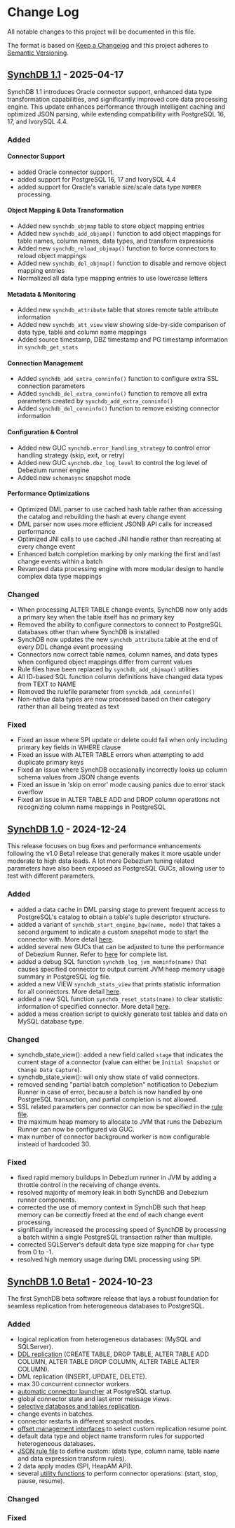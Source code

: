 # Change Log
All notable changes to this project will be documented in this file.
 
The format is based on [Keep a Changelog](http://keepachangelog.com/)
and this project adheres to [Semantic Versioning](http://semver.org/).

## **[SynchDB 1.1](https://github.com/Hornetlabs/synchdb/releases/tag/v1.1) - 2025-04-17**

SynchDB 1.1 introduces Oracle connector support, enhanced data type transformation capabilities, and significantly improved core data processing engine. This update enhances performance through intelligent caching and optimized JSON parsing, while extending compatibility with PostgreSQL 16, 17, and IvorySQL 4.4.

### **Added**

#### **Connector Support**

* added Oracle connector support.
* added support for PostgreSQL 16, 17 and IvorySQL 4.4
* added support for Oracle's variable size/scale data type `NUMBER` processing. 

#### **Object Mapping & Data Transformation**

* Added new `synchdb_objmap` table to store object mapping entries
* Added new `synchdb_add_objamp()` function to add object mappings for table names, column names, data types, and transform expressions
* Added new `synchdb_reload_objmap()` function to force connectors to reload object mappings
* Added new `synchdb_del_objmap()` function to disable and remove object mapping entries
* Normalized all data type mapping entries to use lowercase letters

#### **Metadata & Monitoring**

* Added new `synchdb_attribute` table that stores remote table attribute information
* Added new `synchdb_att_view` view showing side-by-side comparison of data type, table and column name mappings
* Added source timestamp, DBZ timestamp and PG timestamp information in `synchdb_get_stats`

#### **Connection Management**

* Added `synchdb_add_extra_conninfo()` function to configure extra SSL connection parameters
* Added `synchdb_del_extra_conninfo()` function to remove all extra parameters created by `synchdb_add_extra_conninfo()`
* Added `synchdb_del_conninfo()` function to remove existing connector information

#### **Configuration & Control**

* Added new GUC `synchdb.error_handling_strategy` to control error handling strategy (skip, exit, or retry)
* Added new GUC `synchdb.dbz_log_level` to control the log level of Debezium runner engine
* Added new `schemasync` snapshot mode

#### **Performance Optimizations**

* Optimized DML parser to use cached hash table rather than accessing the catalog and rebuilding the hash at every change event
* DML parser now uses more efficient JSONB API calls for increased performance
* Optimized JNI calls to use cached JNI handle rather than recreating at every change event
* Enhanced batch completion marking by only marking the first and last change events within a batch
* Revamped data processing engine with more modular design to handle complex data type mappings

### **Changed**

* When processing ALTER TABLE change events, SynchDB now only adds a primary key when the table itself has no primary key
* Removed the ability to configure connectors to connect to PostgreSQL databases other than where SynchDB is installed
* SynchDB now updates the new `synchdb_attribute` table at the end of every DDL change event processing
* Connectors now correct table names, column names, and data types when configured object mappings differ from current values
* Rule files have been replaced by `synchdb_add_objmap()` utilities
* All ID-based SQL function column definitions have changed data types from TEXT to NAME
* Removed the rulefile parameter from `synchdb_add_conninfo()`
* Non-native data types are now processed based on their category rather than all being treated as text

### **Fixed**

* Fixed an issue where SPI update or delete could fail when only including primary key fields in WHERE clause
* Fixed an issue with ALTER TABLE errors when attempting to add duplicate primary keys
* Fixed an issue where SynchDB occasionally incorrectly looks up column schema values from JSON change events
* Fixed an issue in 'skip on error' mode causing panics due to error stack overflow
* Fixed an issue in ALTER TABLE ADD and DROP column operations not recognizing column name mappings in PostgreSQL

## **[SynchDB 1.0](https://github.com/Hornetlabs/synchdb/releases/tag/v1.0) - 2024-12-24**
 
This release focuses on bug fixes and performance enhancements following the v1.0 Beta1 release that generally makes it more usable under moderate to high data loads. A lot more Debezium tuning related parameters have also been exposed as PostgreSQL GUCs, allowing user to test with different parameters.
 
### **Added**

* added a data cache in DML parsing stage to prevent frequent access to PostgreSQL's catalog to obtain a table's tuple descriptor structure.
* added a variant of `synchdb_start_engine_bgw(name, mode)` that takes a second argument to indicate a custom snapshot mode to start the connector with. More detail [here](../user-guide/utility_functions).
* added several new GUCs that can be adjusted to tune the performance of Debezium Runner. Refer to [here](../user-guide/configuration.md) for complete list.
* added a debug SQL function `synchdb_log_jvm_meminfo(name)` that causes specified connector to output current JVM heap memory usage summary in PostgreSQL log file.
* added a new VIEW `synchdb_stats_view` that prints statistic information for all connectors. More detail [here](../user-guide/utility_functions).
* added a new SQL function `synchdb_reset_stats(name)` to clear statistic information of specified connector. More detail [here](../user-guide/utility_functions).
* added a mess creation script to quickly generate test tables and data on MySQL database type.

### **Changed**

* synchdb_state_view(): added a new field called `stage` that indicates the current stage of a connector (value can either be `Initial Snapshot` or `Change Data Capture`).
* synchdb_state_view(): will only show state of valid connectors.
* removed sending "partial batch completion" notification to Debezium Runner in case of error, because a batch is now handled by one PostgreSQL transaction, and partial completion is not allowed.
* SSL related parameters per connector can now be specified in the [rule file](../user-guide/transform_rule_file).
* the maximum heap memory to allocate to JVM that runs the Debezium Runner can now be configured via GUC.
* max number of connector background worker is now configurable instead of hardcoded 30.

### **Fixed**

* fixed rapid memory buildups in Debezium runner in JVM by adding a throttle control in the receiving of change events.
* resolved majority of memory leak in both SynchDB and Debezium runner components.
* corrected the use of memory context in SynchDB such that heap memory can be correctly freed at the end of each change event processing.
* significantly increased the processing speed of SynchDB by processing a batch within a single PostgreSQL transaction rather than multiple.
* corrected SQLServer's default data type size mapping for `char` type from 0 to -1.
* resolved high memory usage during DML processing using SPI.

## **[SynchDB 1.0 Beta1](https://github.com/Hornetlabs/synchdb/releases/tag/v1.0_beta1) - 2024-10-23**
 
The first SynchDB beta software release that lays a robust foundation for seamless replication from heterogeneous databases to PostgreSQL.
 
### **Added**

* logical replication from heterogeneous databases: (MySQL and SQLServer).
* [DDL replication](../user-guide/ddl_replication) (CREATE TABLE, DROP TABLE, ALTER TABLE ADD COLUMN, ALTER TABLE DROP COLUMN, ALTER TABLE ALTER COLUMN).
* DML replication (INSERT, UPDATE, DELETE).
* max 30 concurrent connector workers.
* [automatic connector launcher](../user-guide/connector_auto_launcher) at PostgreSQL startup.
* global connector state and last error message views.
* [selective databases and tables replication](../user-guide/selective_table_sync).
* change events in batches.
* connector restarts in different snapshot modes.
* [offset management interfaces](../user-guide/set_offset) to select custom replication resume point.
* default data type and object name transform rules for supported heterogeneous databases.
* [JSON rule file](../user-guide/transform_rule_file) to define custom: (data type, column name, table name and data expression transform rules).
* 2 data apply modes (SPI, HeapAM API).
* several [utility functions](../user-guide/utility_functions) to perform connector operations: (start, stop, pause, resume).
 
### **Changed**

### **Fixed**
